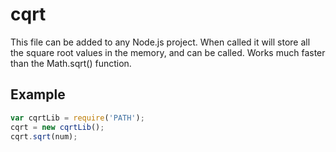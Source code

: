 # cqrt
This file can be added to any Node.js project. When called it will store all the square root values in the memory, and can be called. Works much faster than the Math.sqrt() function.

## Example
```javascript
var cqrtLib = require('PATH');
cqrt = new cqrtLib();
cqrt.sqrt(num);
```
